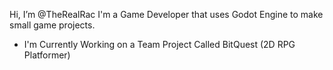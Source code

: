 Hi, I’m @TheRealRac I'm a Game Developer that uses Godot Engine to make small game projects.

- I'm Currently Working on a Team Project Called BitQuest (2D RPG Platformer)
